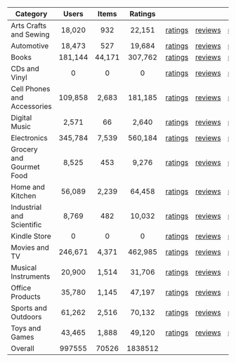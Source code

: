 | Category | Users | Items | Ratings |  |  |  | 
 |----------|:-----:|:-----:|:-----:|:-----:|:-----:|:-----:|
Arts Crafts and Sewing | 18,020 | 932 | 22,151 | [ratings](https://ciir.cs.umass.edu/downloads/XMarket/FULL/de/Arts_Crafts_and_Sewing/ratings_de_Arts_Crafts_and_Sewing.txt.gz) | [reviews](https://ciir.cs.umass.edu/downloads/XMarket/FULL/de/Arts_Crafts_and_Sewing/reviews_de_Arts_Crafts_and_Sewing.json.gz) | [metadata](https://ciir.cs.umass.edu/downloads/XMarket/FULL/de/Arts_Crafts_and_Sewing/metadata_de_Arts_Crafts_and_Sewing.json.gz) |  
Automotive | 18,473 | 527 | 19,684 | [ratings](https://ciir.cs.umass.edu/downloads/XMarket/FULL/de/Automotive/ratings_de_Automotive.txt.gz) | [reviews](https://ciir.cs.umass.edu/downloads/XMarket/FULL/de/Automotive/reviews_de_Automotive.json.gz) | [metadata](https://ciir.cs.umass.edu/downloads/XMarket/FULL/de/Automotive/metadata_de_Automotive.json.gz) |  
Books | 181,144 | 44,171 | 307,762 | [ratings](https://ciir.cs.umass.edu/downloads/XMarket/FULL/de/Books/ratings_de_Books.txt.gz) | [reviews](https://ciir.cs.umass.edu/downloads/XMarket/FULL/de/Books/reviews_de_Books.json.gz) | [metadata](https://ciir.cs.umass.edu/downloads/XMarket/FULL/de/Books/metadata_de_Books.json.gz) |  
CDs and Vinyl | 0 | 0 | 0 | [ratings](https://ciir.cs.umass.edu/downloads/XMarket/FULL/de/CDs_and_Vinyl/ratings_de_CDs_and_Vinyl.txt.gz) | [reviews](https://ciir.cs.umass.edu/downloads/XMarket/FULL/de/CDs_and_Vinyl/reviews_de_CDs_and_Vinyl.json.gz) | [metadata](https://ciir.cs.umass.edu/downloads/XMarket/FULL/de/CDs_and_Vinyl/metadata_de_CDs_and_Vinyl.json.gz) |  
Cell Phones and Accessories | 109,858 | 2,683 | 181,185 | [ratings](https://ciir.cs.umass.edu/downloads/XMarket/FULL/de/Cell_Phones_and_Accessories/ratings_de_Cell_Phones_and_Accessories.txt.gz) | [reviews](https://ciir.cs.umass.edu/downloads/XMarket/FULL/de/Cell_Phones_and_Accessories/reviews_de_Cell_Phones_and_Accessories.json.gz) | [metadata](https://ciir.cs.umass.edu/downloads/XMarket/FULL/de/Cell_Phones_and_Accessories/metadata_de_Cell_Phones_and_Accessories.json.gz) |  
Digital Music | 2,571 | 66 | 2,640 | [ratings](https://ciir.cs.umass.edu/downloads/XMarket/FULL/de/Digital_Music/ratings_de_Digital_Music.txt.gz) | [reviews](https://ciir.cs.umass.edu/downloads/XMarket/FULL/de/Digital_Music/reviews_de_Digital_Music.json.gz) | [metadata](https://ciir.cs.umass.edu/downloads/XMarket/FULL/de/Digital_Music/metadata_de_Digital_Music.json.gz) |  
Electronics | 345,784 | 7,539 | 560,184 | [ratings](https://ciir.cs.umass.edu/downloads/XMarket/FULL/de/Electronics/ratings_de_Electronics.txt.gz) | [reviews](https://ciir.cs.umass.edu/downloads/XMarket/FULL/de/Electronics/reviews_de_Electronics.json.gz) | [metadata](https://ciir.cs.umass.edu/downloads/XMarket/FULL/de/Electronics/metadata_de_Electronics.json.gz) |  
Grocery and Gourmet Food | 8,525 | 453 | 9,276 | [ratings](https://ciir.cs.umass.edu/downloads/XMarket/FULL/de/Grocery_and_Gourmet_Food/ratings_de_Grocery_and_Gourmet_Food.txt.gz) | [reviews](https://ciir.cs.umass.edu/downloads/XMarket/FULL/de/Grocery_and_Gourmet_Food/reviews_de_Grocery_and_Gourmet_Food.json.gz) | [metadata](https://ciir.cs.umass.edu/downloads/XMarket/FULL/de/Grocery_and_Gourmet_Food/metadata_de_Grocery_and_Gourmet_Food.json.gz) |  
Home and Kitchen | 56,089 | 2,239 | 64,458 | [ratings](https://ciir.cs.umass.edu/downloads/XMarket/FULL/de/Home_and_Kitchen/ratings_de_Home_and_Kitchen.txt.gz) | [reviews](https://ciir.cs.umass.edu/downloads/XMarket/FULL/de/Home_and_Kitchen/reviews_de_Home_and_Kitchen.json.gz) | [metadata](https://ciir.cs.umass.edu/downloads/XMarket/FULL/de/Home_and_Kitchen/metadata_de_Home_and_Kitchen.json.gz) |  
Industrial and Scientific | 8,769 | 482 | 10,032 | [ratings](https://ciir.cs.umass.edu/downloads/XMarket/FULL/de/Industrial_and_Scientific/ratings_de_Industrial_and_Scientific.txt.gz) | [reviews](https://ciir.cs.umass.edu/downloads/XMarket/FULL/de/Industrial_and_Scientific/reviews_de_Industrial_and_Scientific.json.gz) | [metadata](https://ciir.cs.umass.edu/downloads/XMarket/FULL/de/Industrial_and_Scientific/metadata_de_Industrial_and_Scientific.json.gz) |  
Kindle Store | 0 | 0 | 0 | [ratings](https://ciir.cs.umass.edu/downloads/XMarket/FULL/de/Kindle_Store/ratings_de_Kindle_Store.txt.gz) | [reviews](https://ciir.cs.umass.edu/downloads/XMarket/FULL/de/Kindle_Store/reviews_de_Kindle_Store.json.gz) | [metadata](https://ciir.cs.umass.edu/downloads/XMarket/FULL/de/Kindle_Store/metadata_de_Kindle_Store.json.gz) |  
Movies and TV | 246,671 | 4,371 | 462,985 | [ratings](https://ciir.cs.umass.edu/downloads/XMarket/FULL/de/Movies_and_TV/ratings_de_Movies_and_TV.txt.gz) | [reviews](https://ciir.cs.umass.edu/downloads/XMarket/FULL/de/Movies_and_TV/reviews_de_Movies_and_TV.json.gz) | [metadata](https://ciir.cs.umass.edu/downloads/XMarket/FULL/de/Movies_and_TV/metadata_de_Movies_and_TV.json.gz) |  
Musical Instruments | 20,900 | 1,514 | 31,706 | [ratings](https://ciir.cs.umass.edu/downloads/XMarket/FULL/de/Musical_Instruments/ratings_de_Musical_Instruments.txt.gz) | [reviews](https://ciir.cs.umass.edu/downloads/XMarket/FULL/de/Musical_Instruments/reviews_de_Musical_Instruments.json.gz) | [metadata](https://ciir.cs.umass.edu/downloads/XMarket/FULL/de/Musical_Instruments/metadata_de_Musical_Instruments.json.gz) |  
Office Products | 35,780 | 1,145 | 47,197 | [ratings](https://ciir.cs.umass.edu/downloads/XMarket/FULL/de/Office_Products/ratings_de_Office_Products.txt.gz) | [reviews](https://ciir.cs.umass.edu/downloads/XMarket/FULL/de/Office_Products/reviews_de_Office_Products.json.gz) | [metadata](https://ciir.cs.umass.edu/downloads/XMarket/FULL/de/Office_Products/metadata_de_Office_Products.json.gz) |  
Sports and Outdoors | 61,262 | 2,516 | 70,132 | [ratings](https://ciir.cs.umass.edu/downloads/XMarket/FULL/de/Sports_and_Outdoors/ratings_de_Sports_and_Outdoors.txt.gz) | [reviews](https://ciir.cs.umass.edu/downloads/XMarket/FULL/de/Sports_and_Outdoors/reviews_de_Sports_and_Outdoors.json.gz) | [metadata](https://ciir.cs.umass.edu/downloads/XMarket/FULL/de/Sports_and_Outdoors/metadata_de_Sports_and_Outdoors.json.gz) |  
Toys and Games | 43,465 | 1,888 | 49,120 | [ratings](https://ciir.cs.umass.edu/downloads/XMarket/FULL/de/Toys_and_Games/ratings_de_Toys_and_Games.txt.gz) | [reviews](https://ciir.cs.umass.edu/downloads/XMarket/FULL/de/Toys_and_Games/reviews_de_Toys_and_Games.json.gz) | [metadata](https://ciir.cs.umass.edu/downloads/XMarket/FULL/de/Toys_and_Games/metadata_de_Toys_and_Games.json.gz) |  
Overall | 997555 | 70526 | 1838512 |  |  |  |
